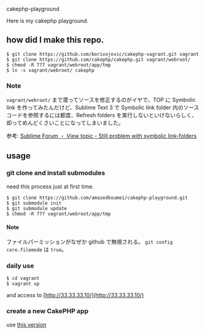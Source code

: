 cakephp-playground

Here is my cakephp playground.

how did I make this repo.
---

```
$ git clone https://github.com/borivojevic/cakephp-vagrant.git vagrant
$ git clone https://github.com/cakephp/cakephp.git vagrant/webroot/
$ chmod -R 777 vagrant/webroot/app/tmp
$ ln -s vagrant/webroot/ cakephp
```

### Note

`vagrant/webroot/` まで潜ってソースを修正するのがイヤで、TOP に Symbolic link を作ってみたんだけど、Sublime Text 3 で Symbolic link folder 内のソースコードを参照するには都度、Refresh folders を実行しないといけないらしく、却ってめんどくさいことになってしまいました。

参考:
[Sublime Forum ・ View topic - Still problem with symbolic link-folders](http://www.sublimetext.com/forum/viewtopic.php?f=3&t=15630)

usage
---

### git clone and install submodules

need this process just at first time.

```
$ git clone https://github.com/amazedkoumei/cakephp-playground.git
$ git submodule init
$ git submodule update
$ chmod -R 777 vagrant/webroot/app/tmp
```

#### Note

ファイルパーミッションがなぜか github で無視される。
`git config core.filemode` は `true`。

### daily use

```
$ cd vagrant
$ vagrant up
```

and access to [http://33.33.33.10/](http://33.33.33.10/)

### create a new CakePHP app

use [this version](https://github.com/amazedkoumei/cakephp-playground/releases)
